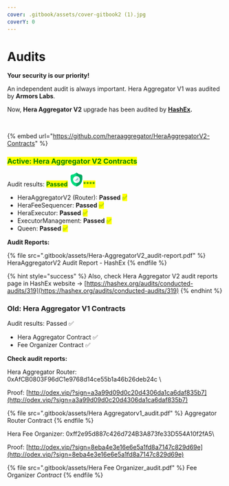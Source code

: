 ```yaml
---
cover: .gitbook/assets/cover-gitbook2 (1).jpg
coverY: 0
---
```


# Audits

**Your security is our priority!**

An independent audit is always important. Hera Aggregator V1 was audited by **Armors Labs**.&#x20;

Now, **Hera Aggregator V2** upgrade has been audited by [**HashEx**](https://hashex.org)**.**

<figure><img src=".gitbook/assets/audit-hashex.jpg" alt=""><figcaption></figcaption></figure>

{% embed url="https://github.com/heraaggregator/HeraAggregatorV2-Contracts" %}

### <mark style="color:green;">Active: Hera Aggregator V2 Contracts</mark> <a href="#undefined" id="undefined"></a>

Audit results: <mark style="color:green;">**Passed**</mark> <img src=".gitbook/assets/zero.png" alt="" data-size="line"><mark style="color:green;">****</mark>

* HeraAggregatorV2 (Router): **Passed** <mark style="color:green;">✅</mark>
* HeraFeeSequencer: **Passed** <mark style="color:green;">✅</mark>
* HeraExecutor: **Passed** <mark style="color:green;">✅</mark>
* ExecutorManagement: **Passed** <mark style="color:green;">✅</mark>
* Queen: **Passed** <mark style="color:green;">✅</mark>

**Audit Reports:**&#x20;

{% file src=".gitbook/assets/Hera-AggregatorV2_audit-report.pdf" %}
HeraAggregatorV2 Audit Report - HashEx
{% endfile %}

{% hint style="success" %}
Also, check Hera Aggregator V2 audit reports page in HashEx website -> [https://hashex.org/audits/conducted-audits/319](https://hashex.org/audits/conducted-audits/319)
{% endhint %}

### Old: Hera Aggregator V1 Contracts

Audit results: Passed ✅

* Hera Aggregator Contract ✅
* Fee Organizer Contract ✅

**Check audit reports:**

Hera Aggregator Router: 0xAfCB0803F96dC1e9768d14ce55b1a46b26deb24c
\

Proof: [http://odex.vip/?sign=a3a99d09d0c20d4306da1ca6daf835b7](http://odex.vip/?sign=a3a99d09d0c20d4306da1ca6daf835b7)

{% file src=".gitbook/assets/Hera Aggregatorv1_audit.pdf" %}
Aggregator Router Contract
{% endfile %}

Hera Fee Organizer: 0xff2e95d887c426d724B3A873fe33D554A10f2fA5\

Proof: [http://odex.vip/?sign=8eba4e3e16e6e5a1fd8a7147c829d69e](http://odex.vip/?sign=8eba4e3e16e6e5a1fd8a7147c829d69e)

{% file src=".gitbook/assets/Hera Fee Organizer_audit.pdf" %}
Fee Organizer _Contract_
{% endfile %}
